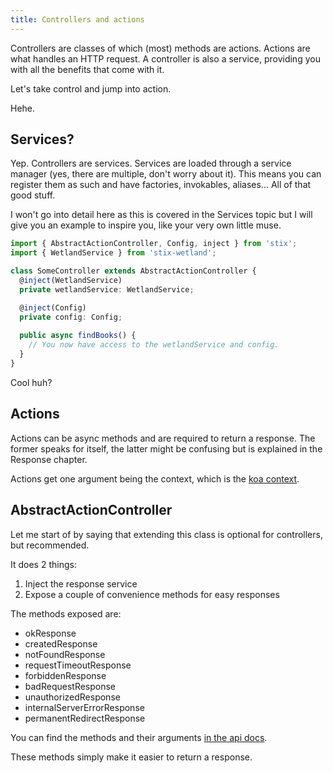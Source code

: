 ```yaml
---
title: Controllers and actions
---
```


Controllers are classes of which (most) methods are actions. Actions are what handles an HTTP request. A controller is also a service, providing you with all the benefits that come with it.

Let's take control and jump into action.

Hehe.

## Services?

Yep. Controllers are services. Services are loaded through a service manager (yes, there are multiple, don't worry about it). This means you can register them as such and have factories, invokables, aliases... All of that good stuff.

I won't go into detail here as this is covered in the Services topic but I will give you an example to inspire you, like your very own little muse.

```ts
import { AbstractActionController, Config, inject } from 'stix';
import { WetlandService } from 'stix-wetland';

class SomeController extends AbstractActionController {
  @inject(WetlandService)
  private wetlandService: WetlandService;

  @inject(Config)
  private config: Config;
  
  public async findBooks() {
    // You now have access to the wetlandService and config.
  }
}
```

Cool huh?

## Actions

Actions can be async methods and are required to return a response. The former speaks for itself, the latter might be confusing but is explained in the Response chapter.

Actions get one argument being the context, which is the [koa context](https://koajs.com/#context).

## AbstractActionController

Let me start of by saying that extending this class is optional for controllers, but recommended.

It does 2 things:

1. Inject the response service
2. Expose a couple of convenience methods for easy responses

The methods exposed are:

- okResponse
- createdResponse
- notFoundResponse
- requestTimeoutResponse
- forbiddenResponse
- badRequestResponse
- unauthorizedResponse
- internalServerErrorResponse
- permanentRedirectResponse

You can find the methods and their arguments [in the api docs](../api/classes/abstractactioncontroller.md).

These methods simply make it easier to return a response.
